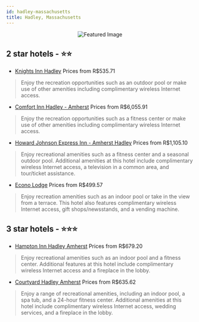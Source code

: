 ```yaml
---
id: hadley-massachusetts
title: Hadley, Massachusetts
---
```


<center><img src="https://i.travelapi.com/hotels/2000000/1220000/1217900/1217805/5e28d2c7_z.jpg" alt="Featured Image" /></center>


##  2 star hotels - ⭐️⭐️

-    [Knights Inn Hadley](https://us.hurb.com/hotels/hadley/knights-inn-hadley-JNP-JP152613?cmp=18055) Prices from R$535.71
   > Enjoy the recreation opportunities such as an outdoor pool or make use of other amenities including complimentary wireless Internet access.
-    [Comfort Inn Hadley - Amherst](https://us.hurb.com/hotels/hadley/comfort-inn-hadley-amherst-JNP-JP786426?cmp=18055) Prices from R$6,055.91
   > Enjoy the recreation opportunities such as a fitness center or make use of other amenities including complimentary wireless Internet access.
-    [Howard Johnson Express Inn - Amherst Hadley](https://us.hurb.com/hotels/hadley/howard-johnson-express-inn-amherst-hadley-JNP-JP745897?cmp=18055) Prices from R$1,105.10
   > Enjoy recreational amenities such as a fitness center and a seasonal outdoor pool. Additional amenities at this hotel include complimentary wireless Internet access, a television in a common area, and tour/ticket assistance.
-    [Econo Lodge](https://us.hurb.com/hotels/hadley/econo-lodge-JNP-JP807741?cmp=18055) Prices from R$499.57
   > Enjoy recreation amenities such as an indoor pool or take in the view from a terrace. This hotel also features complimentary wireless Internet access, gift shops/newsstands, and a vending machine.

##  3 star hotels - ⭐️⭐️⭐️

-    [Hampton Inn Hadley Amherst](https://us.hurb.com/hotels/hadley/hampton-inn-hadley-amherst-JNP-JP765959?cmp=18055) Prices from R$679.20
   > Enjoy recreational amenities such as an indoor pool and a fitness center. Additional features at this hotel include complimentary wireless Internet access and a fireplace in the lobby.
-    [Courtyard Hadley Amherst](https://us.hurb.com/hotels/hadley/courtyard-hadley-amherst-JNP-JP999004?cmp=18055) Prices from R$635.62
   > Enjoy a range of recreational amenities, including an indoor pool, a spa tub, and a 24-hour fitness center. Additional amenities at this hotel include complimentary wireless Internet access, wedding services, and a fireplace in the lobby.
